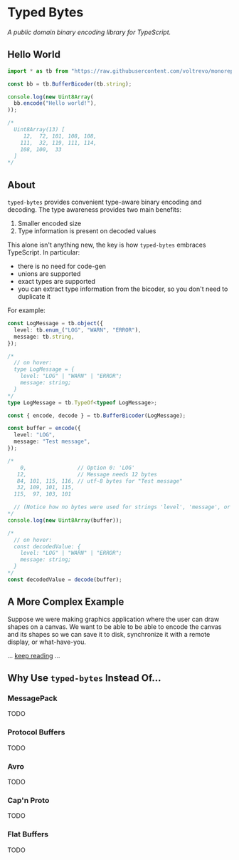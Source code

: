 # Typed Bytes

*A public domain binary encoding library for TypeScript.*

## Hello World

```ts
import * as tb from "https://raw.githubusercontent.com/voltrevo/monorepo/26caa290/projects/typed-bytes/mod.ts";

const bb = tb.BufferBicoder(tb.string);

console.log(new Uint8Array(
  bb.encode("Hello world!"),
));

/*
  Uint8Array(13) [
     12,  72, 101, 108, 108,
    111,  32, 119, 111, 114,
    108, 100,  33
  ]
*/
```

## About

`typed-bytes` provides convenient type-aware binary encoding and decoding. The
type awareness provides two main benefits:

1. Smaller encoded size
2. Type information is present on decoded values

This alone isn't anything new, the key is how `typed-bytes` embraces TypeScript.
In particular:
- there is no need for code-gen
- unions are supported
- exact types are supported
- you can extract type information from the bicoder, so you don't need to duplicate it

For example:

```ts
const LogMessage = tb.object({
  level: tb.enum_("LOG", "WARN", "ERROR"),
  message: tb.string,
});

/*
  // on hover:
  type LogMessage = {
    level: "LOG" | "WARN" | "ERROR";
    message: string;
  }
*/
type LogMessage = tb.TypeOf<typeof LogMessage>;

const { encode, decode } = tb.BufferBicoder(LogMessage);

const buffer = encode({
  level: "LOG",
  message: "Test message",
});

/*
    0,                // Option 0: 'LOG'
   12,                // Message needs 12 bytes
   84, 101, 115, 116, // utf-8 bytes for "Test message"
   32, 109, 101, 115,
  115,  97, 103, 101

  // (Notice how no bytes were used for strings 'level', 'message', or 'LOG')
*/
console.log(new Uint8Array(buffer));

/*
  // on hover:
  const decodedValue: {
    level: "LOG" | "WARN" | "ERROR";
    message: string;
  }
*/
const decodedValue = decode(buffer);
```

## A More Complex Example

Suppose we were making graphics application where the user can draw shapes on a
canvas. We want to be able to be able to encode the canvas and its shapes so we
can save it to disk, synchronize it with a remote display, or what-have-you.

... [keep reading](./examples/Shapes/README.md) ...

## Why Use `typed-bytes` Instead Of...

### MessagePack

TODO

### Protocol Buffers

TODO

### Avro

TODO

### Cap'n Proto

TODO

### Flat Buffers

TODO
